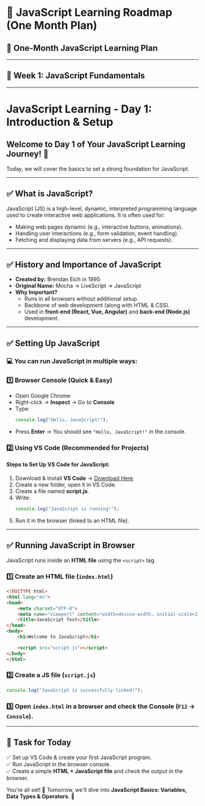 # 🚀 JavaScript Learning Roadmap (One Month Plan)
## 📅 One-Month JavaScript Learning Plan
---
## 📌 Week 1: JavaScript Fundamentals
---
# JavaScript Learning - Day 1: Introduction & Setup

## Welcome to Day 1 of Your JavaScript Learning Journey! 🚀
Today, we will cover the basics to set a strong foundation for JavaScript.

---

## ✅ What is JavaScript?
JavaScript (JS) is a high-level, dynamic, interpreted programming language used to create interactive web applications. It is often used for:
- Making web pages dynamic (e.g., interactive buttons, animations).
- Handling user interactions (e.g., form validation, event handling).
- Fetching and displaying data from servers (e.g., API requests).

---

## ✅ History and Importance of JavaScript
- **Created by:** Brendan Eich in 1995
- **Original Name:** Mocha → LiveScript → JavaScript
- **Why Important?**
  - Runs in all browsers without additional setup.
  - Backbone of web development (along with HTML & CSS).
  - Used in **front-end (React, Vue, Angular)** and **back-end (Node.js)** development.

---

## ✅ Setting Up JavaScript

### 💻 You can run JavaScript in multiple ways:

### 1️⃣ Browser Console (Quick & Easy)
- Open Google Chrome
- Right-click → **Inspect** → Go to **Console**
- Type:
  ```js
  console.log("Hello, JavaScript!");
  ```
- Press **Enter** → You should see `"Hello, JavaScript!"` in the console.

### 2️⃣ Using VS Code (Recommended for Projects)
#### Steps to Set Up VS Code for JavaScript:
1. Download & Install **VS Code** → [Download Here](https://code.visualstudio.com/)
2. Create a new folder, open it in VS Code.
3. Create a file named **script.js**.
4. Write:
   ```js
   console.log("JavaScript is running!");
   ```
5. Run it in the browser (linked to an HTML file).

---

## ✅ Running JavaScript in Browser
JavaScript runs inside an **HTML file** using the `<script>` tag.

### 1️⃣ Create an HTML file (`index.html`)
```html
<!DOCTYPE html>
<html lang="en">
<head>
    <meta charset="UTF-8">
    <meta name="viewport" content="width=device-width, initial-scale=1.0">
    <title>JavaScript Test</title>
</head>
<body>
    <h1>Welcome to JavaScript</h1>

    <script src="script.js"></script>
</body>
</html>
```

### 2️⃣ Create a JS file (`script.js`)
```js
console.log("JavaScript is successfully linked!");
```

### 3️⃣ Open `index.html` in a browser and check the Console (`F12` → `Console`).

---

## 🎯 Task for Today
✅ Set up VS Code & create your first JavaScript program.  
✅ Run JavaScript in the browser console.  
✅ Create a simple **HTML + JavaScript file** and check the output in the browser.  

You're all set! 🎉 Tomorrow, we'll dive into **JavaScript Basics: Variables, Data Types & Operators**. 🚀
